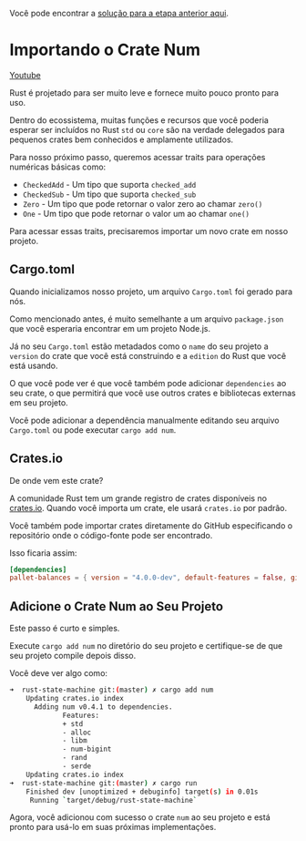Você pode encontrar a [solução para a etapa anterior aqui](https://gist.github.com/nomadbitcoin/2cf138e17e3f8a6c01f2a862af822d14).

# Importando o Crate Num

[Youtube](https://www.youtube.com/watch?v=FWCqR0ijnck)

Rust é projetado para ser muito leve e fornece muito pouco pronto para uso.

Dentro do ecossistema, muitas funções e recursos que você poderia esperar ser incluídos no Rust `std` ou `core` são na verdade delegados para pequenos crates bem conhecidos e amplamente utilizados.

Para nosso próximo passo, queremos acessar traits para operações numéricas básicas como:

- `CheckedAdd` - Um tipo que suporta `checked_add`
- `CheckedSub` - Um tipo que suporta `checked_sub`
- `Zero` - Um tipo que pode retornar o valor zero ao chamar `zero()`
- `One` - Um tipo que pode retornar o valor um ao chamar `one()`

Para acessar essas traits, precisaremos importar um novo crate em nosso projeto.

## Cargo.toml

Quando inicializamos nosso projeto, um arquivo `Cargo.toml` foi gerado para nós.

Como mencionado antes, é muito semelhante a um arquivo `package.json` que você esperaria encontrar em um projeto Node.js.

Já no seu `Cargo.toml` estão metadados como o `name` do seu projeto a `version` do crate que você está construindo e a `edition` do Rust que você está usando.

O que você pode ver é que você também pode adicionar `dependencies` ao seu crate, o que permitirá que você use outros crates e bibliotecas externas em seu projeto.

Você pode adicionar a dependência manualmente editando seu arquivo `Cargo.toml` ou pode executar `cargo add num`.

## Crates.io

De onde vem este crate?

A comunidade Rust tem um grande registro de crates disponíveis no [crates.io](https://crates.io/). Quando você importa um crate, ele usará `crates.io` por padrão.

Você também pode importar crates diretamente do GitHub especificando o repositório onde o código-fonte pode ser encontrado.

Isso ficaria assim:

```toml
[dependencies]
pallet-balances = { version = "4.0.0-dev", default-features = false, git = "https://github.com/paritytech/substrate.git", branch = "polkadot-v1.0.0" }
```

## Adicione o Crate Num ao Seu Projeto

Este passo é curto e simples.

Execute `cargo add num` no diretório do seu projeto e certifique-se de que seu projeto compile depois disso.

Você deve ver algo como:

```bash
➜  rust-state-machine git:(master) ✗ cargo add num
    Updating crates.io index
      Adding num v0.4.1 to dependencies.
             Features:
             + std
             - alloc
             - libm
             - num-bigint
             - rand
             - serde
    Updating crates.io index
➜  rust-state-machine git:(master) ✗ cargo run
    Finished dev [unoptimized + debuginfo] target(s) in 0.01s
     Running `target/debug/rust-state-machine`
```

Agora, você adicionou com sucesso o crate `num` ao seu projeto e está pronto para usá-lo em suas próximas implementações.